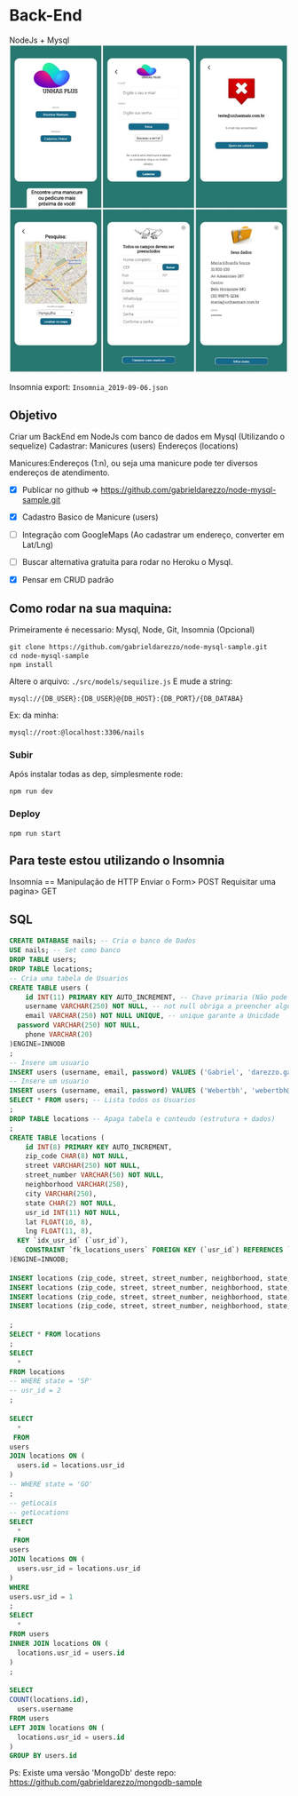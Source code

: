 # Back-End
NodeJs + Mysql   
![Exemplo da Aplicação](docs/app.jpg)

Insomnia export: `Insomnia_2019-09-06.json`


## Objetivo 
Criar um BackEnd em NodeJs com banco de dados em Mysql (Utilizando o sequelize)
Cadastrar:
Manicures (users) 
Endereços (locations) 

Manicures:Endereços (1:n), ou seja uma manicure pode ter diversos endereços de atendimento.
- [x] Publicar no github => https://github.com/gabrieldarezzo/node-mysql-sample.git
- [x] Cadastro Basico de Manicure (users)
- [ ] Integração com GoogleMaps (Ao cadastrar um endereço, converter em Lat/Lng)
- [ ] Buscar alternativa gratuita para rodar no Heroku o Mysql.
- [x] Pensar em CRUD padrão



## Como rodar na sua maquina:

Primeiramente é necessario:
Mysql, Node, Git, Insomnia (Opcional)

```shell
git clone https://github.com/gabrieldarezzo/node-mysql-sample.git
cd node-mysql-sample
npm install
```

Altere o arquivo: `./src/models/sequilize.js` 
E mude a string:
```
mysql://{DB_USER}:{DB_USER}@{DB_HOST}:{DB_PORT}/{DB_DATABA}
```

Ex: da minha:
```
mysql://root:@localhost:3306/nails
```

### Subir
Após instalar todas as dep, simplesmente rode: 
```shell
npm run dev
```

### Deploy 
```shell
npm run start
```

## Para teste estou utilizando o Insomnia
Insomnia == Manipulação de HTTP 
Enviar o Form> POST 
Requisitar uma pagina> GET


## SQL 

```sql
CREATE DATABASE nails; -- Cria o banco de Dados
USE nails; -- Set como banco
DROP TABLE users;
DROP TABLE locations;
-- Cria uma tabela de Usuarios 
CREATE TABLE users (
	id INT(11) PRIMARY KEY AUTO_INCREMENT, -- Chave primaria (Não pode se repetir, e possui auto incremento, EX: 1,2,3..... )
	username VARCHAR(250) NOT NULL, -- not null obriga a preencher algo
	email VARCHAR(250) NOT NULL UNIQUE, -- unique garante a Unicdade
  password VARCHAR(250) NOT NULL,
	phone VARCHAR(20)
)ENGINE=INNODB
;
-- Insere um usuario
INSERT users (username, email, password) VALUES ('Gabriel', 'darezzo.gabriel@gmail.com', '12345'); -- Auto_Increment vai adicionar = 1  no usr_id
-- Insere um usuario
INSERT users (username, email, password) VALUES ('Webertbh', 'webertbh@gmail.com', '12345'); -- Auto_Increment vai adicionar = 2  no usr_id
SELECT * FROM users; -- Lista todos os Usuarios
;
DROP TABLE locations -- Apaga tabela e conteudo (estrutura + dados)
;
CREATE TABLE locations (
	id INT(8) PRIMARY KEY AUTO_INCREMENT,
	zip_code CHAR(8) NOT NULL,
	street VARCHAR(250) NOT NULL,
	street_number VARCHAR(50) NOT NULL,
	neighborhood VARCHAR(250),
	city VARCHAR(250),
	state CHAR(2) NOT NULL,	
	usr_id INT(11) NOT NULL,
	lat FLOAT(10, 8),
	lng FLOAT(11, 8),	
  KEY `idx_usr_id` (`usr_id`),
	CONSTRAINT `fk_locations_users` FOREIGN KEY (`usr_id`) REFERENCES `users` (`id`) ON UPDATE CASCADE
)ENGINE=INNODB;

INSERT locations (zip_code, street, street_number, neighborhood, state, usr_id) VALUES ('05373030', 'Rua Isidoro Favaro', '78', 'JD ester', 'SP', 1);
INSERT locations (zip_code, street, street_number, neighborhood, state, usr_id) VALUES ('05373020', 'Rua Mafalda Favaro', '80', 'JD ester', 'SP', 1);
INSERT locations (zip_code, street, street_number, neighborhood, state, usr_id) VALUES ('05373010', 'Rua Chatuba', '80', 'JD ester', 'RJ', 2);
INSERT locations (zip_code, street, street_number, neighborhood, state, usr_id) VALUES ('05373010', 'Rua Pampulhax', '80', 'Pampulha', 'GO', 2)

;
SELECT * FROM locations 
;
SELECT 
  * 
FROM locations
-- WHERE state = 'SP'
-- usr_id = 2
;

SELECT 
  *
 FROM 
users
JOIN locations ON (
  users.id = locations.usr_id
)
-- WHERE state = 'GO'
;
-- getLocais 
-- getLocations
SELECT 
  *
 FROM 
users
JOIN locations ON (
  users.usr_id = locations.usr_id
)
WHERE 
users.usr_id = 1
;
SELECT 
  * 
FROM users 
INNER JOIN locations ON (
  locations.usr_id = users.id
)
;

SELECT 
COUNT(locations.id),
  users.username
FROM users
LEFT JOIN locations ON (
  locations.usr_id = users.id
)
GROUP BY users.id

```

Ps: Existe uma versão 'MongoDb' deste repo:
https://github.com/gabrieldarezzo/mongodb-sample